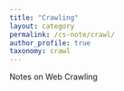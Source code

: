 ```yaml
---
title: "Crawling"
layout: category
permalink: /cs-note/crawl/
author_profile: true
taxonomy: crawl
---
```

Notes on Web Crawling